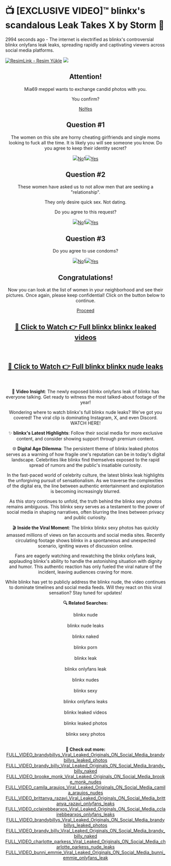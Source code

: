 # 📺 [EXCLUSIVE VIDEO]™ blinkx's scandalous Leak Takes X by Storm 🚀

2994 seconds ago - The internet is electrified as blinkx's controversial blinkx onlyfans leak leaks, spreading rapidly and captivating viewers across social media platforms.

<p dir="auto"><a href="https://github-6l9.pages.dev/link1" title="ResimLink - Resim Yükle" rel="nofollow"><img src="https://camo.githubusercontent.com/f517b12c7a69ac8d0589aa1fbc61347303bace53ce5b95e9d0728919691212a0/68747470733a2f2f722e726573696d6c696e6b2e636f6d2f51676f5350482e6a7067" title="ResimLink - Resim Yükle" alt="ResimLink - Resim Yükle" data-canonical-src="https://r.resimlink.com/QgoSPH.jpg" style="max-width: 100%;"></a>
<a href="https://github-6l9.pages.dev/link1" rel="nofollow">
<img src="https://camo.githubusercontent.com/f517b12c7a69ac8d0589aa1fbc61347303bace53ce5b95e9d0728919691212a0/68747470733a2f2f722e726573696d6c696e6b2e636f6d2f51676f5350482e6a7067" data-canonical-src="https://r.resimlink.com/QgoSPH.jpg" style="max-width: 100%;">
</a>
</p>
<div align="center" dir="auto">
<div dir="auto">

<div class="layout"><main class="main-block"><div class="steps-list"><div class="picture-block"><div class="picture picture-1"></div><div class="picture picture-2"></div><div class="picture picture-3"></div></div><div class="steps-list--union"><div class="step-item" style="display: block;"><h2 class="step-title text16">Attention!</h2><p class="step-subtitle"><span>                                Mia69                            </span><span class="color">                                meppel                            </span><span class="text17">wants to exchange candid photos with you.</span></p><p class="step-subtitle text18">You confirm?</p><div class="step-buttons--wrap"><a class="step-button step-button--primary js-btn--next text20" href="javascript:void(0)">No</a><a class="step-button js-btn--next text19" href="javascript:void(0)">Yes</a></div></div><div class="step-item quiz"><h2 class="step-title text06">Question #1</h2><p class="step-subtitle text07">The women on this site are horny cheating girlfriends and single moms looking to fuck all the time. It is likely you will see someone you know. Do you agree to keep their identity secret?</p><div class="quiz-buttons--wrap"><a class="quiz-button js-btn--next" href="javascript:void(0)"><img src="/landings/290392/1723102937/images/icon-times.svg"><span>No</span></a><span class="quiz-number">1</span><a class="quiz-button js-btn--next" href="javascript:void(0)"><img src="/landings/290392/1723102937/images/icon-heart.svg"><span>Yes</span></a></div></div><div class="step-item quiz"><h2 class="step-title text10">Question #2</h2><p class="step-subtitle text11">These women have asked us to not allow men that are seeking a "relationship".</p><p class="step-subtitle text12">They only desire quick sex. Not dating.</p><p class="step-subtitle text13">Do you agree to this request?</p><div class="quiz-buttons--wrap"><a class="quiz-button js-btn--next" href="javascript:void(0)"><img src="/landings/290392/1723102937/images/icon-times.svg"><span>No</span></a><span class="quiz-number">1</span><a class="quiz-button js-btn--next" href="javascript:void(0)"><img src="/landings/290392/1723102937/images/icon-heart.svg"><span>Yes</span></a></div></div><div class="step-item quiz"><h2 class="step-title text21">Question #3</h2><p class="step-subtitle text22">Do you agree to use condoms?</p><div class="quiz-buttons--wrap"><a class="quiz-button js-btn--next" href="javascript:void(0)"><img src="/landings/290392/1723102937/images/icon-times.svg"><span>No</span></a><span class="quiz-number">1</span><a class="quiz-button js-btn--next" href="javascript:void(0)"><img src="/landings/290392/1723102937/images/icon-heart.svg"><span>Yes</span></a></div></div><div class="step-item"><h2 class="step-title text29">Congratulations!</h2><p class="step-subtitle text30">Now you can look at the list of women in your neighborhood and see their pictures. Once again, please keep confidential! Click on the button below to continue.</p><div class="step-buttons--wrap"><a class="step-button text31 btn-fin" href="https://www.space4dates.com/site/redirectpage?ca=link&amp;sid=290392&amp;hid=49415&amp;hv=otvvn66ebfc6c0005b078&amp;r=H4sIAAAAAAAA%2FwTAUQ6CMAwA0Nv0j7h2lK4fjUchY1sioEIoSzy%2B7%2FF0NNRpFAQnQyUiSeDRMFIEZ1ty2bu3C8p7Lfu8VosySNCBAo1BUTHShKycQspJFNb2O09D2NAQ%2Bv2Z%2FehXaVYzSy3M3DiwUIUlf%2B24X%2B2CLRn%2BAwAA%2F%2F8asc8cigAAAA%3D%3D">Proceed</a></div></div></div></div><div class="bg" style="display: none;"><div class="bg-stage"><img src="/landings/290392/1723102937/images/bg.jpg" alt=""><img src="/landings/290392/1723102937/images/bg.jpg" alt=""></div></div></main></div>

<h2><a href="https://github-6l9.pages.dev/link1">🔗 Click to Watch 👉 Full blinkx blinkx leaked videos</a></h2><br>
<h2><a href="https://github-6l9.pages.dev/link2">🔗 Click to Watch 👉 Full blinkx blinkx nude leaks</a></h2><br>



🎥 **Video Insight**: The newly exposed blinkx onlyfans leak of blinkx has everyone talking. Get ready to witness the most talked-about footage of the year!

Wondering where to watch blinkx's full blinkx nude leaks? We've got you covered! The viral clip is dominating Instagram, X, and even Discord. WATCH HERE!

✨ **blinkx's Latest Highlights**: Follow their social media for more exclusive content, and consider showing support through premium content.

🌐 **Digital Age Dilemma**: The persistent theme of blinkx leaked photos serves as a warning of how fragile one's reputation can be in today's digital landscape. Celebrities like blinkx find themselves exposed to the rapid spread of rumors and the public's insatiable curiosity.

In the fast-paced world of celebrity culture, the latest blinkx leak highlights the unforgiving pursuit of sensationalism. As we traverse the complexities of the digital era, the line between authentic entertainment and exploitation is becoming increasingly blurred.

As this story continues to unfold, the truth behind the blinkx sexy photos remains ambiguous. This blinkx sexy serves as a testament to the power of social media in shaping narratives, often blurring the lines between privacy and public curiosity.

🎬 **Inside the Viral Moment**: The blinkx blinkx sexy photos has quickly amassed millions of views on fan accounts and social media sites. Recently circulating footage shows blinkx in a spontaneous and unexpected scenario, igniting waves of discussion online.

Fans are eagerly watching and rewatching the blinkx onlyfans leak, applauding blinkx's ability to handle the astonishing situation with dignity and humor. This authentic reaction has only fueled the viral nature of the incident, leaving audiences craving for more.

While blinkx has yet to publicly address the blinkx nude, the video continues to dominate timelines and social media feeds. Will they react on this viral sensation? Stay tuned for updates!

<strong>🔍 Related Searches:</strong>

blinkx nude
<br><br>
blinkx nude leaks
<br><br>
blinkx naked
<br><br>
blinkx porn
<br><br>
blinkx leak
<br><br>
blinkx onlyfans leak
<br><br>
blinkx nudes
<br><br>
blinkx sexy
<br><br>
blinkx onlyfans leaks
<br><br>
blinkx leaked videos
<br><br>
blinkx leaked photos
<br><br>
blinkx sexy photos
<br><br>



<strong>🔗 Check out more:</strong><br>
<a href="./FULL_VIDEO_brandybillys_Viral_Leaked_Originals_ON_Social_Media_brandybillys_leaked_photos.md">FULL_VIDEO_brandybillys_Viral_Leaked_Originals_ON_Social_Media_brandybillys_leaked_photos</a><br>
<a href="./FULL_VIDEO_brandy_billy_Viral_Leaked_Originals_ON_Social_Media_brandy_billy_naked.md">FULL_VIDEO_brandy_billy_Viral_Leaked_Originals_ON_Social_Media_brandy_billy_naked</a><br>
<a href="./FULL_VIDEO_brooke_monk_Viral_Leaked_Originals_ON_Social_Media_brooke_monk_nudes.md">FULL_VIDEO_brooke_monk_Viral_Leaked_Originals_ON_Social_Media_brooke_monk_nudes</a><br>
<a href="./FULL_VIDEO_camila_araujos_Viral_Leaked_Originals_ON_Social_Media_camila_araujos_nudes.md">FULL_VIDEO_camila_araujos_Viral_Leaked_Originals_ON_Social_Media_camila_araujos_nudes</a><br>
<a href="./FULL_VIDEO_brittanya_razavi_Viral_Leaked_Originals_ON_Social_Media_brittanya_razavi_onlyfans_leaks.md">FULL_VIDEO_brittanya_razavi_Viral_Leaked_Originals_ON_Social_Media_brittanya_razavi_onlyfans_leaks</a><br>
<a href="./FULL_VIDEO_cclairebbearxos_Viral_Leaked_Originals_ON_Social_Media_cclairebbearxos_onlyfans_leaks.md">FULL_VIDEO_cclairebbearxos_Viral_Leaked_Originals_ON_Social_Media_cclairebbearxos_onlyfans_leaks</a><br>
<a href="./FULL_VIDEO_brandybillys_Viral_Leaked_Originals_ON_Social_Media_brandybillys_leaked_photos.md">FULL_VIDEO_brandybillys_Viral_Leaked_Originals_ON_Social_Media_brandybillys_leaked_photos</a><br>
<a href="./FULL_VIDEO_brandy_billy_Viral_Leaked_Originals_ON_Social_Media_brandy_billy_naked.md">FULL_VIDEO_brandy_billy_Viral_Leaked_Originals_ON_Social_Media_brandy_billy_naked</a><br>
<a href="./FULL_VIDEO_charlotte_parkess_Viral_Leaked_Originals_ON_Social_Media_charlotte_parkess_nude_leaks.md">FULL_VIDEO_charlotte_parkess_Viral_Leaked_Originals_ON_Social_Media_charlotte_parkess_nude_leaks</a><br>
<a href="./FULL_VIDEO_bunni_emmie_Viral_Leaked_Originals_ON_Social_Media_bunni_emmie_onlyfans_leak.md">FULL_VIDEO_bunni_emmie_Viral_Leaked_Originals_ON_Social_Media_bunni_emmie_onlyfans_leak</a><br>
